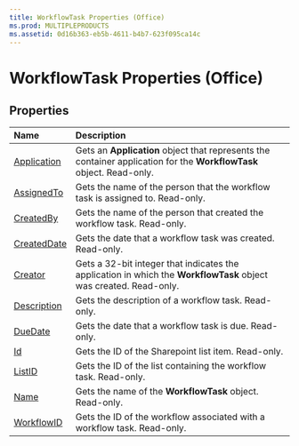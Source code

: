 ```yaml
---
title: WorkflowTask Properties (Office)
ms.prod: MULTIPLEPRODUCTS
ms.assetid: 0d16b363-eb5b-4611-b4b7-623f095ca14c
---
```



# WorkflowTask Properties (Office)

## Properties



|**Name**|**Description**|
|:-----|:-----|
|[Application](workflowtask-application-property-office.md)|Gets an  **Application** object that represents the container application for the **WorkflowTask** object. Read-only.|
|[AssignedTo](workflowtask-assignedto-property-office.md)|Gets the name of the person that the workflow task is assigned to. Read-only.|
|[CreatedBy](workflowtask-createdby-property-office.md)|Gets the name of the person that created the workflow task. Read-only.|
|[CreatedDate](workflowtask-createddate-property-office.md)|Gets the date that a workflow task was created. Read-only.|
|[Creator](workflowtask-creator-property-office.md)|Gets a 32-bit integer that indicates the application in which the  **WorkflowTask** object was created. Read-only.|
|[Description](workflowtask-description-property-office.md)|Gets the description of a workflow task. Read-only.|
|[DueDate](workflowtask-duedate-property-office.md)|Gets the date that a workflow task is due. Read-only.|
|[Id](workflowtask-id-property-office.md)|Gets the ID of the Sharepoint list item. Read-only.|
|[ListID](workflowtask-listid-property-office.md)|Gets the ID of the list containing the workflow task. Read-only.|
|[Name](workflowtask-name-property-office.md)|Gets the name of the  **WorkflowTask** object. Read-only.|
|[WorkflowID](workflowtask-workflowid-property-office.md)|Gets the ID of the workflow associated with a workflow task. Read-only.|

